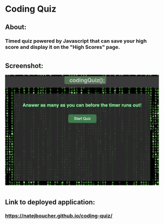 # Coding Quiz
## About:
### Timed quiz powered by Javascript that can save your high score and display it on the "High Scores" page.
#
## Screenshot:
![Screenshot of deployed application](./assets/images/screenshot.png)
#
## Link to deployed application: 

### https://natejboucher.github.io/coding-quiz/
